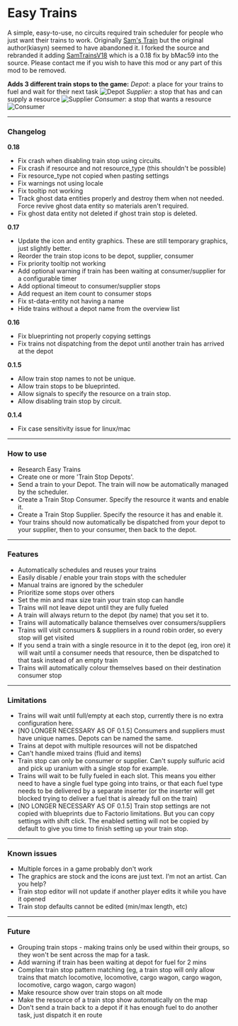 # Easy Trains
A simple, easy-to-use, no circuits required train scheduler for people who just want their trains to work. 
Originally [Sam's Train](https://mods.factorio.com/mod/SamTrain) but the original author(kiasyn) seemed to have abandoned it. I forked the source and rebranded it adding [SamTrainsV18](https://mods.factorio.com/mod/SamTrain_v18) which is a 0.18 fix by bMac59 into the source.
Please contact me if you wish to have this mod or any part of this mod to be removed.

**Adds 3 different train stops to the game:**
*Depot*: a place for your trains to fuel and wait for their next task
![Depot](https://i.ibb.co/V9cF1g2/depot.png)
*Supplier*: a stop that has and can supply a resource
![Supplier](https://i.ibb.co/SrqmVkY/supplier.png)
*Consumer*: a stop that wants a resource
![Consumer](https://i.ibb.co/tLpR7rr/consumer.png)

---
### Changelog
**0.18**
- Fix crash when disabling train stop using circuits.
- Fix crash if resource and not resource_type (this shouldn't be possible)
- Fix resource_type not copied when pasting settings
- Fix warnings not using locale
- Fix tooltip not working
- Track ghost data entities properly and destroy them when not needed. Force revive ghost data entity so materials aren't required.
- Fix ghost data entity not deleted if ghost train stop is deleted.

**0.17**
- Update the icon and entity graphics. These are still temporary graphics, just slightly better.
- Reorder the train stop icons to be depot, supplier, consumer
- Fix priority tooltip not working
- Add optional warning if train has been waiting at consumer/supplier for a configurable timer
- Add optional timeout to consumer/supplier stops
- Add request an item count to consumer stops
- Fix st-data-entity not having a name
- Hide trains without a depot name from the overview list

**0.16**
- Fix blueprinting not properly copying settings
- Fix trains not dispatching from the depot until another train has arrived at the depot

**0.1.5**
- Allow train stop names to not be unique.
- Allow train stops to be blueprinted.
- Allow signals to specify the resource on a train stop.
- Allow disabling train stop by circuit.

**0.1.4**
- Fix case sensitivity issue for linux/mac

---

### How to use
 - Research Easy Trains
 - Create one or more 'Train Stop Depots'.
 - Send a train to your Depot. The train will now be automatically managed by the scheduler.
 - Create a Train Stop Consumer. Specify the resource it wants and enable it.
 - Create a Train Stop Supplier. Specify the resource it has and enable it.
 - Your trains should now automatically be dispatched from your depot to your supplier, then to your consumer, then back to the depot.

---

### Features
 - Automatically schedules and reuses your trains
 - Easily disable / enable your train stops with the scheduler
 - Manual trains are ignored by the scheduler
 - Prioritize some stops over others
 - Set the min and max size train your train stop can handle
 - Trains will not leave depot until they are fully fueled
 - A train will always return to the depot (by name) that you set it to.
 - Trains will automatically balance themselves over consumers/suppliers
 - Trains will visit consumers & suppliers in a round robin order, so every stop will get visited
 - If you send a train with a single resource in it to the depot (eg, iron ore) it will wait until a consumer needs that resource, then be dispatched to that task instead of an empty train
 - Trains will automatically colour themselves based on their destination consumer stop

---

### Limitations
 - Trains will wait until full/empty at each stop, currently there is no extra configuration here.
 - [NO LONGER NECESSARY AS OF 0.1.5] Consumers and suppliers must have unique names. Depots can be named the same.
 - Trains at depot with multiple resources will not be dispatched
 - Can't handle mixed trains (fluid and items)
 - Train stop can only be consumer or supplier. Can't supply sulfuric acid and pick up uranium with a single stop for example.
 - Trains will wait to be fully fueled in each slot. This means you either need to have a single fuel type going into trains, or that each fuel type needs to be delivered by a separate inserter (or the inserter will get blocked trying to deliver a fuel that is already full on the train)
 - [NO LONGER NECESSARY AS OF 0.1.5] Train stop settings are not copied with blueprints due to Factorio limitations. But you can copy settings with shift click. The enabled setting will not be copied by default to give you time to finish setting up your train stop.

---

### Known issues
 - Multiple forces in a game probably don't work
 - The graphics are stock and the icons are just text. I'm not an artist. Can you help?
 - Train stop editor will not update if another player edits it while you have it opened
 - Train stop defaults cannot be edited (min/max length, etc)
 
---
### Future
 - Grouping train stops - making trains only be used within their groups, so they won't be sent across the map for a task.
 -  Add warning if train has been waiting at depot for fuel for 2 mins
 -  Complex train stop pattern matching (eg, a train stop will only allow trains that match locomotive, locomotive, cargo wagon, cargo wagon, locomotive, cargo wagon, cargo wagon)
 -  Make resource show over train stops on alt mode
 -  Make the resource of a train stop show automatically on the map
 -  Don't send a train back to a depot if it has enough fuel to do another task, just dispatch it en route
